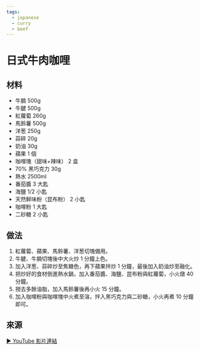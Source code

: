 ```yaml
---
tags:
  - japanese
  - curry
  - beef
---
```


# 日式牛肉咖哩

## 材料
- 牛腩 500g
- 牛腱 500g
- 紅蘿蔔 260g
- 馬鈴薯 500g
- 洋葱 250g
- 蒜碎 20g
- 奶油 30g
- 蘋果 1 個
- 咖哩塊（甜味+辣味） 2 盒
- 70% 黑巧克力 30g
- 熱水 2500ml
- 番茄醬 3 大匙
- 海鹽 1/2 小匙
- 天然鮮味粉（昆布粉） 2 小匙
- 咖哩粉 1 大匙
- 二砂糖 2 小匙

## 做法
1. 紅蘿蔔、蘋果、馬鈴薯、洋葱切塊備用。
2. 牛腱、牛腩切塊後中大火炒 1 分鐘上色。
3. 加入洋葱、蒜碎炒至焦糖色，再下蘋果拌炒 1 分鐘，最後加入奶油炒至融化。
4. 把炒好的食材倒進熱水鍋，加入番茄醬、海鹽、昆布粉與紅蘿蔔，小火燉 40 分鐘。
5. 撈去多餘油脂，加入馬鈴薯後再小火 15 分鐘。
6. 加入咖哩粉與咖哩塊中火煮至溶，拌入黑巧克力與二砂糖，小火再煮 10 分鐘即可。

## 來源
[▶ YouTube 影片連結](https://www.youtube.com/watch?v=4IGTrrH3YNE)
